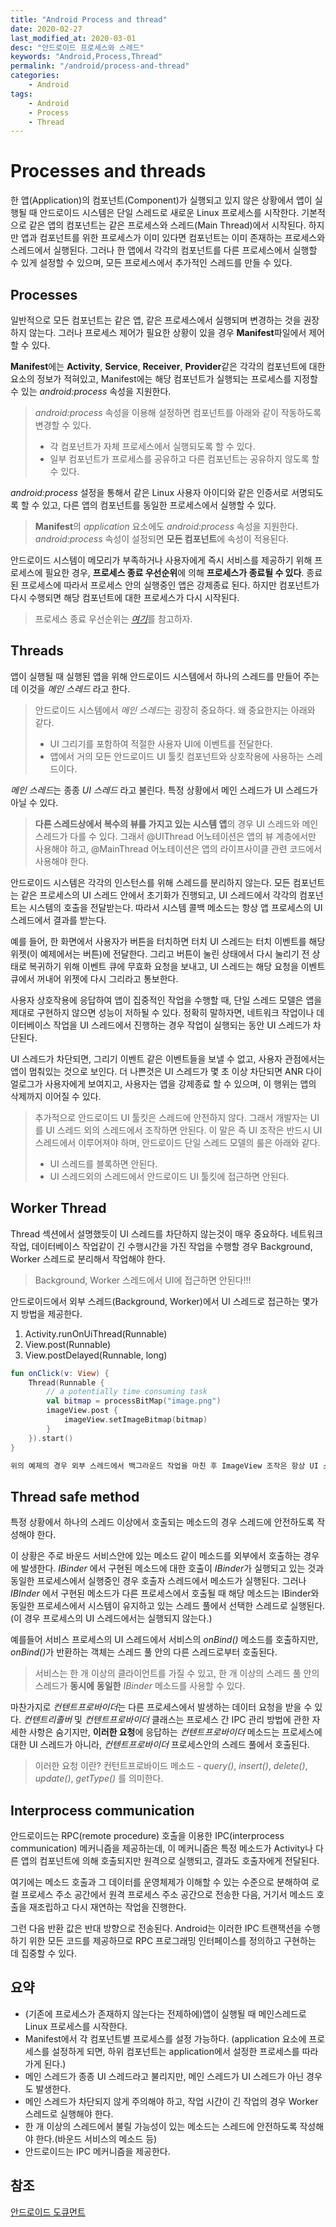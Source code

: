 ```yaml
---
title: "Android Process and thread"
date: 2020-02-27
last_modified_at: 2020-03-01
desc: "안드로이드 프로세스와 스레드"
keywords: "Android,Process,Thread"
permalink: "/android/process-and-thread"
categories: 
    - Android
tags: 
    - Android
    - Process
    - Thread
---
```


# Processes and threads

한 앱(Application)의 컴포넌트(Component)가 실행되고 있지 않은 상황에서 앱이 실행될 때 안드로이드 시스템은 단일 스레드로 새로운 Linux 프로세스를 시작한다. 기본적으로 같은 앱의 컴포넌트는 같은 프로세스와 스레드(Main Thread)에서 시작된다. 하지만 앱과 컴포넌트를 위한 프로세스가 이미 있다면 컴포넌트는 이미 존재하는 프로세스와 스레드에서 실행된다. 그러나 한 앱에서 각각의 컴포넌트를 다른 프로세스에서 실행할 수 있게 설정할 수 있으며, 모든 프로세스에서 추가적인 스레드를 만들 수 있다.

## Processes

일반적으로 모든 컴포넌트는 같은 앱, 같은 프로세스에서 실행되며 변경하는 것을 권장하지 않는다. 그러나 프로세스 제어가 필요한 상황이 있을 경우 **Manifest**파일에서 제어할 수 있다.

**Manifest**에는 **Activity**, **Service**, **Receiver**, **Provider**같은 각각의 컴포넌트에 대한 요소의 정보가 적혀있고, Manifest에는 해당 컴포넌트가 실행되는 프로세스를 지정할 수 있는 _android:process_ 속성을 지원한다. 

> _android:process_ 속성을 이용해 설정하면 컴포넌트를 아래와 같이 작동하도록 변경할 수 있다.
> * 각 컴포넌트가 자체 프로세스에서 실행되도록 할 수 있다.  
> * 일부 컴포넌트가 프로세스를 공유하고 다른 컴포넌트는 공유하지 않도록 할 수 있다.

_android:process_ 설정을 통해서 같은 Linux 사용자 아이디와 같은 인증서로 서명되도록 할 수 있고, 다른 앱의 컴포넌트를 동일한 프로세스에서 실행할 수 있다.

> **Manifest**의 _application_ 요소에도 _android:process_ 속성을 지원한다. _android:process_ 속성이 설정되면 **모든 컴포넌트**에 속성이 적용된다.

안드로이드 시스템이 메모리가 부족하거나 사용자에게 즉시 서비스를 제공하기 위해 프로세스에 필요한 경우, **프로세스 종료 우선순위**에 의해 **프로세스가 종료될 수 있다**. 종료된 프로세스에 따라서 프로세스 안의 실행중인 앱은 강제종료 된다. 하지만 컴포넌트가 다시 수행되면 해당 컴포넌트에 대한 프로세스가 다시 시작된다.

> 프로세스 종료 우선순위는 [_여기_](https://developer.android.com/guide/components/activities/process-lifecycle)를 참고하자.

## Threads

앱이 실행될 때 실행된 앱을 위해 안드로이드 시스템에서 하나의 스레드를 만들어 주는데 이것을 _메인 스레드_ 라고 한다. 

> 안드로이드 시스템에서 <em>메인 스레드</em>는 굉장히 중요하다. 왜 중요한지는 아래와 같다.
> * UI 그리기를 포함하여 적절한 사용자 UI에 이벤트를 전달한다.
> * 앱에서 거의 모든 안드로이드 UI 툴킷 컴포넌트와 상호작용에 사용하는 스레드이다.

<em>메인 스레드</em>는 종종 _UI 스레드_ 라고 불린다. 특정 상황에서 메인 스레드가 UI 스레드가 아닐 수 있다. 

> **다른 스레드상에서 복수의 뷰를 가지고 있는 시스템 앱**의 경우 UI 스레드와 메인 스레드가 다를 수 있다. 그래서 @UIThread 어노테이션은 앱의 뷰 계층에서만 사용해야 하고, @MainThread 어노테이션은 앱의 라이프사이클 관련 코드에서 사용해야 한다.

안드로이드 시스템은 각각의 인스턴스를 위해 스레드를 분리하지 않는다. 모든 컴포넌트는 같은 프로세스의 UI 스레드 안에서 초기화가 진행되고, UI 스레드에서 각각의 컴포넌트는 시스템의 호출을 전달받는다. 따라서 시스템 콜백 메소드는 항상 앱 프로세스의 UI 스레드에서 결과를 받는다.

예를 들어, 한 화면에서 사용자가 버튼을 터치하면 터치 UI 스레드는 터치 이벤트를 해당 위젯(이 예제에서는 버튼)에 전달한다. 그리고 버튼이 눌린 상태에서 다시 눌리기 전 상태로 복귀하기 위해 이벤트 큐에 무효화 요청을 보내고, UI 스레드는 해당 요청을 이벤트 큐에서 꺼내어 위젯에 다시 그리라고 통보한다.

사용자 상호작용에 응답하여 앱이 집중적인 작업을 수행할 때, 단일 스레드 모델은 앱을 제대로 구현하지 않으면 성능이 저하될 수 있다. 정확히 말하자면, 네트워크 작업이나 데이터베이스 작업을 UI 스레드에서 진행하는 경우 작업이 실행되는 동안 UI 스레드가 차단된다. 

UI 스레드가 차단되면, 그리기 이벤트 같은 이벤트들을 보낼 수 없고, 사용자 관점에서는 앱이 멈춰있는 것으로 보인다. 더 나쁜것은 UI 스레드가 몇 초 이상 차단되면 ANR 다이얼로그가 사용자에게 보여지고, 사용자는 앱을 강제종료 할 수 있으며, 이 행위는 앱의 삭제까지 이어질 수 있다.

> 추가적으로 안드로이드 UI 툴킷은 스레드에 안전하지 않다. 그래서 개발자는 UI를 UI 스레드 외의 스레드에서 조작하면 안된다. 이 말은 즉 UI 조작은 반드시 UI 스레드에서 이루어져야 하며, 안드로이드 단일 스레드 모델의 룰은 아래와 같다.
> * UI 스레드를 블록하면 안된다.
> * UI 스레드외의 스레드에서 안드로이드 UI 툴킷에 접근하면 안된다.

## Worker Thread

Thread 섹션에서 설명했듯이 UI 스레드를 차단하지 않는것이 매우 중요하다. 네트워크 작업, 데이터베이스 작업같이 긴 수행시간을 가진 작업을 수행할 경우 Background, Worker 스레드로 분리해서 작업해야 한다.

> Background, Worker 스레드에서 UI에 접근하면 안된다!!!

안드로이드에서 외부 스레드(Background, Worker)에서 UI 스레드로 접근하는 몇가지 방법을 제공한다.

1. Activity.runOnUiThread(Runnable)
2. View.post(Runnable)
3. View.postDelayed(Runnable, long)

```kotlin
fun onClick(v: View) {
    Thread(Runnable {
        // a potentially time consuming task
        val bitmap = processBitMap("image.png")
        imageView.post {
            imageView.setImageBitmap(bitmap)
        }
    }).start()
}

위의 예제의 경우 외부 스레드에서 백그라운드 작업을 마친 후 ImageView 조작은 항상 UI 스레드에서 이루어 진다.
```

## Thread safe method

특정 상황에서 하나의 스레드 이상에서 호출되는 메소드의 경우 스레드에 안전하도록 작성해야 한다.

이 상황은 주로 바운드 서비스안에 있는 메소드 같이 메소드를 외부에서 호출하는 경우에 발생한다. _IBinder_ 에서 구현된 메소드에 대한 호출이 <em>IBinder</em>가 실행되고 있는 것과 동일한 프로세스에서 실행중인 경우 호출자 스레드에서 메소드가 실행된다. 그러나 _IBInder_ 에서 구현된 메소드가 다른 프로세스에서 호출될 때 해당 메소드는 IBinder와 동일한 프로세스에서 시스템이 유지하고 있는 스레드 풀에서 선택한 스레드로 실행된다.(이 경우 프로세스의 UI 스레드에서는 실행되지 않는다.) 

예를들어 서비스 프로세스의 UI 스레드에서 서비스의 _onBind()_ 메소드를 호출하지만, <em>onBind()</em>가 반환하는 객체는 스레드 풀 안의 다른 스레드로부터 호출된다. 

> 서비스는 한 개 이상의 클라이언트를 가질 수 있고, 한 개 이상의 스레드 풀 안의 스레드가 **동시에** **동일한** _IBinder_ 메소드를 사용할 수 있다.

마찬가지로 <em>컨텐트프로바이더</em>는 다른 프로세스에서 발생하는 데이터 요청을 받을 수 있다. _컨텐트리졸버_ 및 _컨텐트프로바이더_ 클래스는 프로세스 간 IPC 관리 방법에 관한 자세한 사항은 숨기지만, **이러한 요청**에 응답하는 _컨텐트프로바이더_ 메소드는 프로세스에 대한 UI 스레드가 아니라, _컨텐트프로바이더_ 프로세스안의 스레드 풀에서 호출된다.

> 이러한 요청 이란?
> 컨턴트프로바이드 메소드 - _query()_, _insert()_, _delete()_, _update()_, _getType()_ 를 의미한다.

## Interprocess communication

안드로이드는 RPC(remote procedure) 호출을 이용한 IPC(interprocess communication) 메커니즘을 제공하는데, 이 메커니즘은 특정 메소드가 Activity나 다른 앱의 컴포넌트에 의해 호출되지만 원격으로 실행되고, 결과도 호출자에게 전달된다.

여기에는 메소드 호출과 그 데이터를 운영체제가 이해할 수 있는 수준으로 분해하여 로컬 프로세스 주소 공간에서 원격 프로세스 주소 공간으로 전송한 다음, 거기서 메소드 호출을 재조립하고 다시 재연하는 작업을 진행한다.

그런 다음 반환 값은 반대 방향으로 전송된다. Android는 이러한 IPC 트랜잭션을 수행하기 위한 모든 코드를 제공하므로 RPC 프로그래밍 인터페이스를 정의하고 구현하는 데 집중할 수 있다.

## 요약

* (기존에 프로세스가 존재하지 않는다는 전제하에)앱이 실행될 때 메인스레드로 Linux 프로세스를 시작한다.
* Manifest에서 각 컴포넌트별 프로세스를 설정 가능하다. (application 요소에 프로세스를 설정하게 되면, 하위 컴포넌트는 application에서 설정한 프로세스를 따라가게 된다.)
* 메인 스레드가 종종 UI 스레드라고 불리지만, 메인 스레드가 UI 스레드가 아닌 경우도 발생한다.
* 메인 스레드가 차단되지 않게 주의해야 하고, 작업 시간이 긴 작업의 경우 Worker 스레드로 실행해야 한다.
* 한 개 이상의 스레드에서 불릴 가능성이 있는 메소드는 스레드에 안전하도록 작성해야 한다.(바운드 서비스의 메소드 등)
* 안드로이드는 IPC 메커니즘을 제공한다.

## 참조

[안드로이드 도큐먼트](https://developer.android.com/guide/components/processes-and-threads)